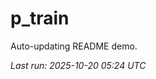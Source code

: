 # p_train

Auto-updating README demo.

<!--START_SECTION:status-->
_Last run: 2025-10-20 05:24 UTC_
<!--END_SECTION:status-->
















































































































































































































































































































































































































































































































































































































































































































































































































































































































































































































































































































































































































































































































































